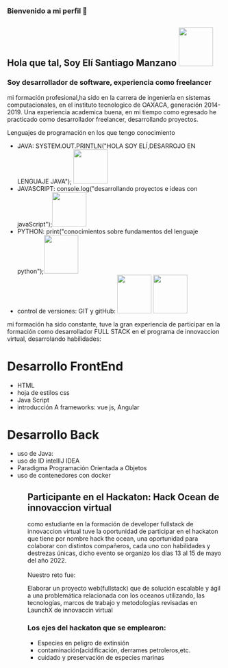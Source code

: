 ### Bienvenido a mi perfil  👋
<h2>Hola que tal, Soy Elí Santiago Manzano <img src="https://media0.giphy.com/media/HscDLzkO8EOTmgkhQP/giphy.gif?cid=ecf05e47boqjhdds0igvdtif7qn0ilkf0hzbblkuvc9n6na3&rid=giphy.gif&ct=g" width=80 height=90> </h2>

<h3>Soy desarrollador de software, experiencia como freelancer</h3>

<p>mi formación profesional,ha sido en la carrera de ingeniería en sistemas computacionales, en el instituto tecnologico de OAXACA, generación 2014-2019.
   Una experiencia academica buena, en mi tiempo como egresado he practicado como desarrollador freelancer, desarrollando proyectos.</p>
   
   
  <p>Lenguajes de programación en los que tengo conocimiento</p>
  
  <ul>
   <li>JAVA: SYSTEM.OUT.PRINTLN("HOLA SOY ELÍ,DESARROJO EN LENGUAJE JAVA"); <img src="https://media.giphy.com/media/mEhPCIDM2bTrl0XKTG/giphy.gif" width=80 heigth=90></li>
   <li>JAVASCRIPT: console.log("desarrollando proyectos e ideas con javaScript");<img src="https://media.giphy.com/media/26tn33aiTi1jkl6H6/giphy.gif" width=80 heigth=90></li>
   <li>PYTHON: print("conocimientos sobre fundamentos del lenguaje python");<img src="https://media.giphy.com/media/coxQHKASG60HrHtvkt/giphy.gif" width=80 height=90</li>
  <li>control de versiones: GIT y gitHub: <img src="https://media.giphy.com/media/du3J3cXyzhj75IOgvA/giphy.gif" width=80 height=90>   <img src="https://media.giphy.com/media/487L0pNZKONFN01oHO/giphy.gif" width=80 height=90 </li>
  
   </ul>
   
   
<p>mi formación ha sido constante, tuve la gran experiencia de participar en la formación como desarrollador FULL STACK en el programa de innovaccion virtual, desarrolando habilidades:</p>
   
 <H1>Desarrollo FrontEnd</h1>
 
 <ul>
  <li>HTML </li>
  <li>hoja de estilos css</li>
  <li>Java Script</li>
  <li>introducción  A frameworks: vue js, Angular</li>
  
 </ul>
 
 
 <h1>Desarrollo Back</h1>
 
 <ul>
   <li>uso de Java:</li>
   <li>uso de ID intellIJ IDEA</li>
   <li>Paradigma Programación Orientada a Objetos</li>
   <li>uso de contenedores con docker</li>
 <ul>
    
    
<h2>Participante en el Hackaton: Hack Ocean de innovaccion virtual</h2>
    
<p>como estudiante en la formación de developer fullstack de innovaccion virtual tuve la oportunidad de participar en el hackaton que tiene por nombre
hack the ocean, una oportunidad para colaborar con distintos compañeros, cada uno con habilidades y destrezas únicas, dicho evento se organizo los            días 13 al 15 de mayo del año 2022.
<br><br>
Nuestro reto fue:</p>

<p>Elaborar un proyecto web(fullstack) que de solución escalable y ágil a una problemática relacionada con los oceanos utilizando, las tecnologías, 
marcos de trabajo y metodologías revisadas en LaunchX de innovaccin virtual</p>
    
<h3>Los ejes del hackaton que se emplearon:</h3>
    
<ul>
<li>Especies en peligro de extinsión</li>
<li>contaminación(acidificación, derrames petroleros,etc.</li>
<li>cuidado y preservación de especies marinas</li>
</ul>
 
 
 
 
 

<!--
**EliStgoManz/EliStgoManz** is a ✨ _special_ ✨ repository because its `README.md` (this file) appears on your GitHub profile.

Here are some ideas to get you started:

- 🔭 I’m currently working on ...
- 🌱 I’m currently learning ...
- 👯 I’m looking to collaborate on ...
- 🤔 I’m looking for help with ...
- 💬 Ask me about ...
- 📫 How to reach me: ...
- 😄 Pronouns: ...
- ⚡ Fun fact: ...
-->
